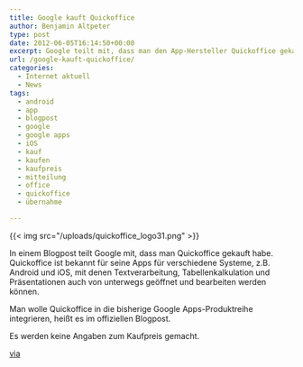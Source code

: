 ```yaml
---
title: Google kauft Quickoffice
author: Benjamin Altpeter
type: post
date: 2012-06-05T16:14:50+00:00
excerpt: Google teilt mit, dass man den App-Hersteller Quickoffice gekauft habe
url: /google-kauft-quickoffice/
categories:
  - Internet aktuell
  - News
tags:
  - android
  - app
  - blogpost
  - google
  - google apps
  - iOS
  - kauf
  - kaufen
  - kaufpreis
  - mitteilung
  - office
  - quickoffice
  - übernahme

---
```

{{< img src="/uploads/quickoffice_logo31.png" >}}

In einem Blogpost teilt Google mit, dass man Quickoffice gekauft habe. Quickoffice ist bekannt für seine Apps für verschiedene Systeme, z.B. Android und iOS, mit denen Textverarbeitung, Tabellenkalkulation und Präsentationen auch von unterwegs geöffnet und bearbeiten werden können.

Man wolle Quickoffice in die bisherige Google Apps-Produktreihe integrieren, heißt es im offiziellen Blogpost.

Es werden keine Angaben zum Kaufpreis gemacht.

<a title="Offizieller Blogpost" href="http://googleblog.blogspot.de/2012/06/google-quickoffice-get-more-done.html" target="_blank">via</a>
